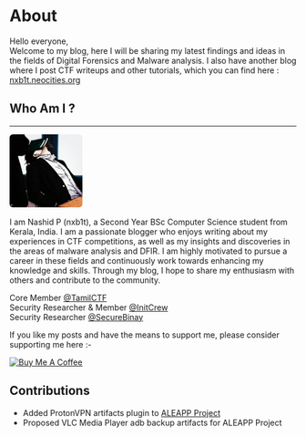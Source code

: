 # About

Hello everyone,<br>
Welcome to my blog, here I will be sharing my latest findings and ideas in the fields of Digital Forensics and Malware analysis. I also have another blog where I post CTF writeups and other tutorials, which you can find here : [nxb1t.neocities.org](https://nxb1t.neocities.org)

## Who Am I ?

---

<img src="assets/img/profile.jpeg" width=128 height=128 style="border-radius: 6px"/> <br>

I am Nashid P (nxb1t), a Second Year BSc Computer Science student from Kerala, India. I am a passionate blogger who enjoys writing about my experiences in CTF competitions, as well as my insights and discoveries in the areas of malware analysis and DFIR. I am highly motivated to pursue a career in these fields and continuously work towards enhancing my knowledge and skills. Through my blog, I hope to share my enthusiasm with others and contribute to the community.

Core Member [@TamilCTF](https://tamilctf.pages.dev/)  <br>
Security Researcher & Member [@InitCrew](https://initcrew.com/) <br>
Security Researcher [@SecureBinay](https://www.securebinary.in/author/nxb1t)

If you like my posts and have the means to support me, please consider supporting me here :-

<a href="https://www.buymeacoffee.com/nxb1t" target="_blank"><img src="https://cdn.buymeacoffee.com/buttons/v2/default-blue.png" alt="Buy Me A Coffee" style="height: 60px !important;width: 217px !important;" ></a>

## Contributions

* Added ProtonVPN artifacts plugin to [ALEAPP Project](https://github.com/abrignoni/ALEAPP/pulls?q=is%3Apr+is%3Aclosed+author%3Anxb1t)
* Proposed VLC Media Player adb backup artifacts for ALEAPP Project